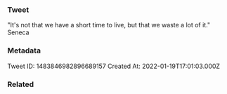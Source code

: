 ### Tweet
"It's not that we have a short time to live, but that we waste a lot of it." Seneca

### Metadata
Tweet ID: 1483846982896689157
Created At: 2022-01-19T17:01:03.000Z

### Related

